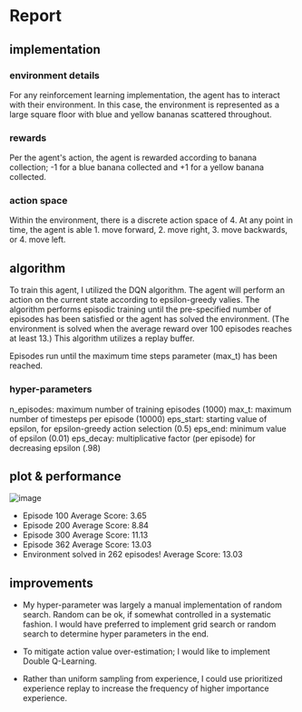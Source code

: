 # Report

## implementation

### environment details
For any reinforcement learning implementation, the agent has to interact with their environment. In this case, the environment is represented as a large square floor with blue and yellow bananas scattered throughout. 

### rewards
Per the agent's action, the agent is rewarded according to banana collection; -1 for a blue banana collected and +1 for a yellow banana collected.

### action space
Within the environment, there is a discrete action space of 4. At any point in time, the agent is able 1. move forward, 2. move right, 3. move backwards, or 4. move left.

## algorithm
To train this agent, I utilized the DQN algorithm. The agent will perform an action on the current state according to epsilon-greedy valies. The algorithm performs episodic training until the pre-specified number of episodes has been satisfied or  the agent has solved the environment. (The environment is solved when the average reward over 100 episodes reaches at least 13.) This algorithm utilizes a replay buffer.

Episodes run until the maximum time steps parameter (max_t) has been reached.

### hyper-parameters

n_episodes: maximum number of training episodes (1000)
max_t: maximum number of timesteps per episode  (10000)
eps_start: starting value of epsilon, for epsilon-greedy action selection (0.5)
eps_end: minimum value of epsilon  (0.01)
eps_decay: multiplicative factor (per episode) for decreasing epsilon (.98)

## plot & performance

![image](https://user-images.githubusercontent.com/13371867/123738894-ef699200-d862-11eb-80fb-b49bb92afa13.png)
- Episode 100	Average Score: 3.65
- Episode 200	Average Score: 8.84
- Episode 300	Average Score: 11.13
- Episode 362	Average Score: 13.03
- Environment solved in 262 episodes!	Average Score: 13.03

## improvements

- My hyper-parameter was largely a manual implementation of random search. Random can be ok, if somewhat controlled in a systematic fashion. I would have preferred to implement grid search or random search to determine hyper parameters in the end.

- To mitigate action value over-estimation; I would like to implement Double Q-Learning.

- Rather than uniform sampling from experience, I could use prioritized experience replay to increase the frequency of higher importance experience. 



